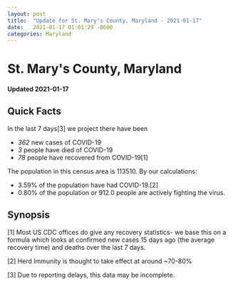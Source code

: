 ```yaml
---
layout: post
title:  "Update for St. Mary's County, Maryland - 2021-01-17"
date:   2021-01-17 01:01:29 -0600
categories: Maryland
---
```


# St. Mary's County, Maryland
#### Updated 2021-01-17

## Quick Facts

In the last 7 days[3] we project there have been
- *362* new cases of COVID-19
- *3* people have died of COVID-19
- *78* people have recovered from COVID-19[1]

The population in this census area is 113510. By our calculations:
- 3.59% of the population have had COVID-19.[2]
- 0.80% of the population or 912.0 people are actively fighting the virus.

## Synopsis




[1] Most US CDC offices do give any recovery statistics- we base this on a formula which looks at confirmed new cases
15 days ago (the average recovery time) and deaths over the last 7 days.

[2] Herd Immunity is thought to take effect at around ~70-80%

[3] Due to reporting delays, this data may be incomplete.
 
    